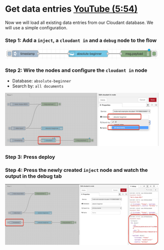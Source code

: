 # Get data entries [YouTube (5:54)](https://youtu.be/qtOmufIjafE?t=351%20%E2%80%8B)

Now we will load all existing data entries from our Cloudant database.
We will use a simple configuration.

### Step 1: Add a `inject`,  a `cloudant in` and a `debug` node to the flow

![](../images/get-data-00-a.png)

### Step 2: Wire the nodes and configure the `cloudant in` node

* Database: `absolute-beginner`
* Search by: `all documents`

![](../images/get-data-00.png)

### Step 3: Press deploy

### Step 4: Press the newly created `inject` node and watch the output in the debug tab

![](../images/get-data-01.png)


